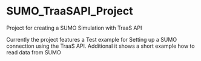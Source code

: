 # SUMO_TraaSAPI_Project
Project for creating a SUMO Simulation with TraaS API

Currently the project features a Test example for Setting up a SUMO connection using the TraaS API.
Additional it shows a short example how to read data from SUMO
